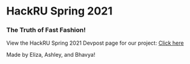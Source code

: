 # HackRU Spring 2021
### The Truth of Fast Fashion!

View the HackRU Spring 2021 Devpost page for our project: [Click here](https://devpost.com/software/the-truth-of-fast-fashion)

Made by Eliza, Ashley, and Bhavya!
